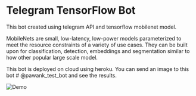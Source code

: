 # Telegram TensorFlow Bot

This bot created using telegram API and tensorflow mobilenet model.

MobileNets are small, low-latency, low-power models parameterized to meet the resource constraints of a variety of use cases. They can be built upon for classification, detection, embeddings and segmentation similar to how other popular large scale model.

This bot is deployed on cloud using heroku.
You can send an image to this bot # @pawank_test_bot and see the results.

![Demo](demo.gif)
